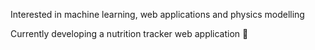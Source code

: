 Interested in machine learning, web applications and physics modelling

Currently developing a nutrition tracker web application 💚
